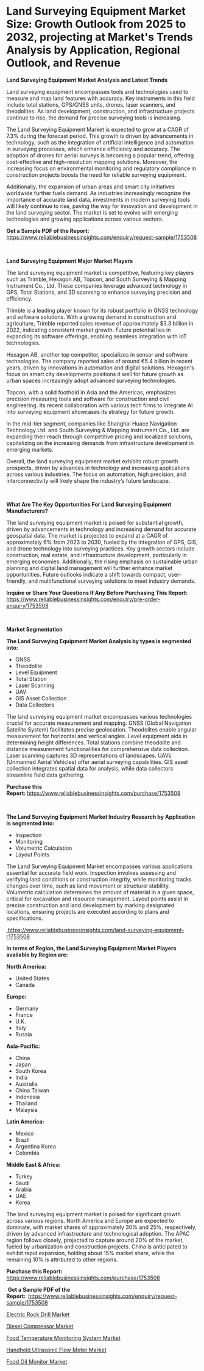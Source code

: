 <p><h1>Land Surveying Equipment Market Size: Growth Outlook from 2025 to 2032, projecting at Market's Trends Analysis by Application, Regional Outlook, and Revenue</h1></p><p><strong>Land Surveying Equipment Market Analysis and Latest Trends</strong></p>
<p><p>Land surveying equipment encompasses tools and technologies used to measure and map land features with accuracy. Key instruments in this field include total stations, GPS/GNSS units, drones, laser scanners, and theodolites. As land development, construction, and infrastructure projects continue to rise, the demand for precise surveying tools is increasing. </p><p>The Land Surveying Equipment Market is expected to grow at a CAGR of 7.3% during the forecast period. This growth is driven by advancements in technology, such as the integration of artificial intelligence and automation in surveying processes, which enhance efficiency and accuracy. The adoption of drones for aerial surveys is becoming a popular trend, offering cost-effective and high-resolution mapping solutions. Moreover, the increasing focus on environmental monitoring and regulatory compliance in construction projects boosts the need for reliable surveying equipment. </p><p>Additionally, the expansion of urban areas and smart city initiatives worldwide further fuels demand. As industries increasingly recognize the importance of accurate land data, investments in modern surveying tools will likely continue to rise, paving the way for innovation and development in the land surveying sector. The market is set to evolve with emerging technologies and growing applications across various sectors.</p></p>
<p><strong>Get a Sample PDF of the Report:&nbsp;</strong> <a href="https://www.reliablebusinessinsights.com/enquiry/request-sample/1753508?utm_campaign=63&utm_medium=2&utm_source=Github&utm_content=ia&utm_term=18022025&utm_id=land-surveying-equipment">https://www.reliablebusinessinsights.com/enquiry/request-sample/1753508</a></p>
<p>&nbsp;</p>
<p><strong>Land Surveying Equipment Major Market Players</strong></p>
<p><p>The land surveying equipment market is competitive, featuring key players such as Trimble, Hexagon AB, Topcon, and South Surveying & Mapping Instrument Co., Ltd. These companies leverage advanced technology in GPS, Total Stations, and 3D scanning to enhance surveying precision and efficiency.</p><p>Trimble is a leading player known for its robust portfolio in GNSS technology and software solutions. With a growing demand in construction and agriculture, Trimble reported sales revenue of approximately $3.3 billion in 2022, indicating consistent market growth. Future potential lies in expanding its software offerings, enabling seamless integration with IoT technologies.</p><p>Hexagon AB, another top competitor, specializes in sensor and software technologies. The company reported sales of around €5.4 billion in recent years, driven by innovations in automation and digital solutions. Hexagon's focus on smart city developments positions it well for future growth as urban spaces increasingly adopt advanced surveying technologies.</p><p>Topcon, with a solid foothold in Asia and the Americas, emphasizes precision measuring tools and software for construction and civil engineering. Its recent collaboration with various tech firms to integrate AI into surveying equipment showcases its strategy for future growth.</p><p>In the mid-tier segment, companies like Shanghai Huace Navigation Technology Ltd. and South Surveying & Mapping Instrument Co., Ltd. are expanding their reach through competitive pricing and localized solutions, capitalizing on the increasing demands from infrastructure development in emerging markets.</p><p>Overall, the land surveying equipment market exhibits robust growth prospects, driven by advances in technology and increasing applications across various industries. The focus on automation, high precision, and interconnectivity will likely shape the industry’s future landscape.</p></p>
<p>&nbsp;</p>
<p><strong>What Are The Key Opportunities For Land Surveying Equipment Manufacturers?</strong></p>
<p><p>The land surveying equipment market is poised for substantial growth, driven by advancements in technology and increasing demand for accurate geospatial data. The market is projected to expand at a CAGR of approximately 6% from 2023 to 2030, fueled by the integration of GPS, GIS, and drone technology into surveying practices. Key growth sectors include construction, real estate, and infrastructure development, particularly in emerging economies. Additionally, the rising emphasis on sustainable urban planning and digital land management will further enhance market opportunities. Future outlooks indicate a shift towards compact, user-friendly, and multifunctional surveying solutions to meet industry demands.</p></p>
<p><strong>Inquire or Share Your Questions If Any Before Purchasing This Report:</strong> <a href="https://www.reliablebusinessinsights.com/enquiry/pre-order-enquiry/1753508?utm_campaign=63&utm_medium=2&utm_source=Github&utm_content=ia&utm_term=18022025&utm_id=land-surveying-equipment">https://www.reliablebusinessinsights.com/enquiry/pre-order-enquiry/1753508</a></p>
<p>&nbsp;</p>
<p><strong>Market Segmentation</strong></p>
<p><strong>The Land Surveying Equipment Market Analysis by types is segmented into:</strong></p>
<p><ul><li>GNSS</li><li>Theodolite</li><li>Level Equipment</li><li>Total Station</li><li>Laser Scanning</li><li>UAV</li><li>GIS Asset Collection</li><li>Data Collectors</li></ul></p>
<p><p>The land surveying equipment market encompasses various technologies crucial for accurate measurement and mapping. GNSS (Global Navigation Satellite System) facilitates precise geolocation. Theodolites enable angular measurement for horizontal and vertical angles. Level equipment aids in determining height differences. Total stations combine theodolite and distance measurement functionalities for comprehensive data collection. Laser scanning captures 3D representations of landscapes. UAVs (Unmanned Aerial Vehicles) offer aerial surveying capabilities. GIS asset collection integrates spatial data for analysis, while data collectors streamline field data gathering.</p></p>
<p><strong>Purchase this Report:&nbsp;</strong><a href="https://www.reliablebusinessinsights.com/purchase/1753508?utm_campaign=63&utm_medium=2&utm_source=Github&utm_content=ia&utm_term=18022025&utm_id=land-surveying-equipment">https://www.reliablebusinessinsights.com/purchase/1753508</a></p>
<p>&nbsp;</p>
<p><strong>The Land Surveying Equipment Market Industry Research by Application is segmented into:</strong></p>
<p><ul><li>Inspection</li><li>Monitoring</li><li>Volumetric Calculation</li><li>Layout Points</li></ul></p>
<p><p>The Land Surveying Equipment Market encompasses various applications essential for accurate field work. Inspection involves assessing and verifying land conditions or construction integrity, while monitoring tracks changes over time, such as land movement or structural stability. Volumetric calculation determines the amount of material in a given space, critical for excavation and resource management. Layout points assist in precise construction and land development by marking designated locations, ensuring projects are executed according to plans and specifications.</p></p>
<p><a href="https://www.reliablebusinessinsights.com/land-surveying-equipment-r1753508?utm_campaign=63&utm_medium=2&utm_source=Github&utm_content=ia&utm_term=18022025&utm_id=land-surveying-equipment">&nbsp;https://www.reliablebusinessinsights.com/land-surveying-equipment-r1753508</a></p>
<p><strong>In terms of Region, the Land Surveying Equipment Market Players available by Region are:</strong></p>
<p>
    <p> <strong> North America: </strong>
        <ul>
            <li>United States</li>
            <li>Canada</li>
        </ul>
        </p> 
    <p> <strong> Europe: </strong>
        <ul>
            <li>Germany</li>
            <li>France</li>
            <li>U.K.</li>
            <li>Italy</li>
            <li>Russia</li>
        </ul>
        </p> 
    <p> <strong> Asia-Pacific: </strong>
        <ul>
            <li>China</li>
            <li>Japan</li>
            <li>South Korea</li>
            <li>India</li>
            <li>Australia</li>
            <li>China Taiwan</li>
            <li>Indonesia</li>
            <li>Thailand</li>
            <li>Malaysia</li>
        </ul>
        </p> 
    <p> <strong> Latin America: </strong>
        <ul>
            <li>Mexico</li>
            <li>Brazil</li>
            <li>Argentina Korea</li>
            <li>Colombia</li>
        </ul>
        </p> 
    <p> <strong> Middle East & Africa: </strong>
        <ul>
            <li>Turkey</li>
            <li>Saudi</li>
            <li>Arabia</li>
            <li>UAE</li>
            <li>Korea</li>
        </ul>
    </p>
    </p>
<p><p>The land surveying equipment market is poised for significant growth across various regions. North America and Europe are expected to dominate, with market shares of approximately 30% and 25%, respectively, driven by advanced infrastructure and technological adoption. The APAC region follows closely, projected to capture around 20% of the market, fueled by urbanization and construction projects. China is anticipated to exhibit rapid expansion, holding about 15% market share, while the remaining 10% is attributed to other regions.</p></p>
<p><strong>Purchase this Report: </strong><a href="https://www.reliablebusinessinsights.com/purchase/1753508?utm_campaign=63&utm_medium=2&utm_source=Github&utm_content=ia&utm_term=18022025&utm_id=land-surveying-equipment">https://www.reliablebusinessinsights.com/purchase/1753508</a></p>
<p>&nbsp;<strong>Get a Sample PDF of the Report:&nbsp;&nbsp;</strong><a href="https://www.reliablebusinessinsights.com/enquiry/request-sample/1753508?utm_campaign=63&utm_medium=2&utm_source=Github&utm_content=ia&utm_term=18022025&utm_id=land-surveying-equipment">https://www.reliablebusinessinsights.com/enquiry/request-sample/1753508</a></p>
<p><strong></strong></p>
<p><p><a href="https://github.com/momossidram/Market-Research-Report-List-1/blob/main/electric-rock-drill-market.md?utm_campaign=63&utm_medium=2&utm_source=Github&utm_content=ia&utm_term=18022025&utm_id=land-surveying-equipment">Electric Rock Drill Market</a></p><p><a href="https://github.com/biyajausenik/Market-Research-Report-List-1/blob/main/diesel-compressor-market.md?utm_campaign=63&utm_medium=2&utm_source=Github&utm_content=ia&utm_term=18022025&utm_id=land-surveying-equipment">Diesel Compressor Market</a></p><p><a href="https://github.com/ajayanhaizan/Market-Research-Report-List-1/blob/main/food-temperature-monitoring-system-market.md?utm_campaign=63&utm_medium=2&utm_source=Github&utm_content=ia&utm_term=18022025&utm_id=land-surveying-equipment">Food Temperature Monitoring System Market</a></p><p><a href="https://github.com/muvdibezuh/Market-Research-Report-List-1/blob/main/handheld-ultrasonic-flow-meter-market.md?utm_campaign=63&utm_medium=2&utm_source=Github&utm_content=ia&utm_term=18022025&utm_id=land-surveying-equipment">Handheld Ultrasonic Flow Meter Market</a></p><p><a href="https://github.com/dailyspunj47/Market-Research-Report-List-1/blob/main/food-oil-monitor-market.md?utm_campaign=63&utm_medium=2&utm_source=Github&utm_content=ia&utm_term=18022025&utm_id=land-surveying-equipment">Food Oil Monitor Market</a></p></p>